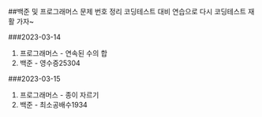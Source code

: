 ##백준 및 프로그래머스 문제 번호 정리
코딩테스트 대비 연습으로 다시 코딩테스트 재활 가자~

###2023-03-14
1. 프로그래머스 - 연속된 수의 합
2. 백준 - 영수증25304

###2023-03-15
1. 프로그래머스 - 종이 자르기
2. 백준 - 최소공배수1934